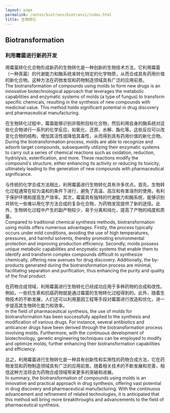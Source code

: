 ```yaml
---
layout: page
permalink: /notes/biotrans/biotrans1/index.html
title: 生物转化
---
```

## Biotransformation
### 利用霉菌进行新药开发
用霉菌转化化合物形成新药的生物转化是一种创新的生物技术方法，它利用霉菌（一种真菌）的代谢能力和酶系统来转化特定的化学物质，从而合成具有药用价值的新化合物。这种方法在药物发现和药物制造领域具有广泛的应用前景。<br>
The biotransformation of compounds using molds to form new drugs is an innovative biotechnological approach that leverages the metabolic capabilities and enzymatic systems of molds (a type of fungus) to transform specific chemicals, resulting in the synthesis of new compounds with medicinal value. This method holds significant potential in drug discovery and pharmaceutical manufacturing.<br>

在生物转化过程中，霉菌能够识别并吸附目标化合物，然后利用自身的酶系统对这些化合物进行一系列的化学反应，如氧化、还原、水解、酯化等。这些反应可以改变化合物的结构，增加其活性或降低其毒性，从而得到具有药用价值的新化合物。<br>
During the biotransformation process, molds are able to recognize and adsorb target compounds, subsequently utilizing their enzymatic systems to carry out a series of chemical reactions such as oxidation, reduction, hydrolysis, esterification, and more. These reactions modify the compound's structure, either enhancing its activity or reducing its toxicity, ultimately leading to the generation of new compounds with pharmaceutical significance.<br>

与传统的化学合成方法相比，利用霉菌进行生物转化具有许多优点。首先，生物转化过程通常在较为温和的条件下进行，避免了高温、高压和有害溶剂的使用，有利于保护环境和提高生产效率。其次，霉菌具有独特的代谢能力和酶系统，能够识别并转化一些难以用化学方法合成的复杂化合物，为药物发现提供了新的途径。此外，生物转化过程中产生的副产物较少，易于分离和纯化，提高了产物的纯度和质量。<br>
Compared to traditional chemical synthesis methods, biotransformation using molds offers numerous advantages. Firstly, the process typically occurs under mild conditions, avoiding the use of high temperatures, pressures, and harmful solvents, thereby promoting environmental protection and improving production efficiency. Secondly, molds possess unique metabolic capabilities and enzymatic systems that enable them to identify and transform complex compounds difficult to synthesize chemically, offering new avenues for drug discovery. Additionally, the by-products generated during the biotransformation process are minimal, facilitating separation and purification, thus enhancing the purity and quality of the final product.<br>

在药物合成领域，利用霉菌进行生物转化已经成功应用于多种药物的合成和改性。例如，一些抗生素和抗癌药物就是通过霉菌的生物转化过程得到的。此外，随着生物技术的不断发展，人们还可以利用基因工程等手段对霉菌进行改造和优化，进一步提高其生物转化能力和效率。<br>
In the field of pharmaceutical synthesis, the use of molds for biotransformation has been successfully applied to the synthesis and modification of various drugs. For instance, several antibiotics and anticancer drugs have been derived through the biotransformation process involving molds. Furthermore, with the continuous development of biotechnology, genetic engineering techniques can be employed to modify and optimize molds, further enhancing their biotransformation capabilities and efficiency.<br>

总之，利用霉菌进行生物转化是一种具有创新性和实用性的药物合成方法，它在药物发现和药物制造领域具有广泛的应用前景。随着相关技术的不断发展和完善，相信这种方法将会为药物合成领域带来更多的突破和进展。<br>
In summary, the biotransformation of compounds using molds is an innovative and practical approach in drug synthesis, offering vast potential in drug discovery and pharmaceutical manufacturing. With the continuous advancement and refinement of related technologies, it is anticipated that this method will bring more breakthroughs and advancements to the field of pharmaceutical synthesis.<br>

<!-- 使用黑根霉进行药物的生物转化是一个复杂但重要的过程，具体步骤可能因实验条件和目标而有所不同。以下是一个一般性的步骤概述：

菌株筛选与培养：
从ATCC菌株库中选取黑根霉菌株（Rhizopus stolonifer）。
在适当的培养液中接种RS。
在适当的温度（如28°C）下培养一定时间（3天），使黑根霉菌株充分生长。
发酵与转化：
将底物加入到培养瓶中。
在适当的温度、pH值和氧气供应条件下进行发酵。
在发酵过程中，黑根霉菌会利用其酶系统对药物或前体化合物进行生物转化，生成具有药用价值的新化合物。
产物提取与纯化：
在发酵结束后，通过离心、过滤或萃取等方法将产物从发酵液中分离出来。
使用色谱、结晶等纯化技术进一步提高产物的纯度和质量。
产物鉴定与评估：
使用色谱、质谱、光谱等分析方法对纯化后的产物进行结构鉴定和纯度评估。
通过生物活性测试等方法评估产物的药用价值和潜在应用。
优化与扩大生产：
根据实验结果优化菌株、培养基和发酵条件等参数，提高生物转化的效率和产物的产量。
在优化条件下进行扩大生产，以满足药物研发和生产的需要。 -->